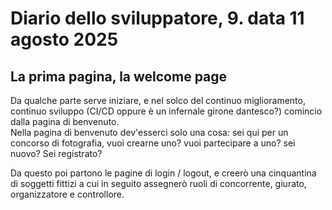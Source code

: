 # Diario dello sviluppatore, 9. data 11 agosto 2025

## La prima pagina, la welcome page

Da qualche parte serve iniziare, e nel solco
del continuo miglioramento, continuo sviluppo
(CI/CD oppure è un infernale girone dantesco?)
comincio dalla pagina di benvenuto.  
Nella pagina di benvenuto dev'esserci solo
una cosa: sei qui per un concorso di fotografia,
vuoi crearne uno? vuoi partecipare a uno? sei nuovo?
Sei registrato?

Da questo poi partono le pagine di login / logout,
e creerò una cinquantina di soggetti fittizi a cui in seguito
assegnerò ruoli di concorrente, giurato, organizzatore e controllore.
